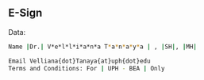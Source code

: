 ## E-Sign

Data:
```sh
Name |Dr.| V*e*l*l*i*a*n*a T*a*n*a*y*a | , |SH|, |MH|

Email Velliana{dot}Tanaya{at}uph{dot}edu 
Terms and Conditions: For | UPH - BEA | Only

```
